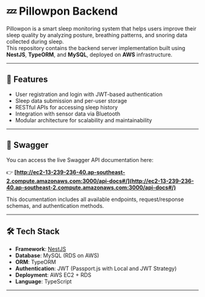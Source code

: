 # 💤 Pillowpon Backend

Pillowpon is a smart sleep monitoring system that helps users improve their sleep quality by analyzing posture, breathing patterns, and snoring data collected during sleep.  
This repository contains the backend server implementation built using **NestJS**, **TypeORM**, and **MySQL**, deployed on **AWS** infrastructure.

---

## 🚀 Features

- User registration and login with JWT-based authentication
- Sleep data submission and per-user storage
- RESTful APIs for accessing sleep history
- Integration with sensor data via Bluetooth
- Modular architecture for scalability and maintainability

---

## 🔗 Swagger

You can access the live Swagger API documentation here:

👉 **[http://ec2-13-239-236-40.ap-southeast-2.compute.amazonaws.com:3000/api-docs#/](http://ec2-13-239-236-40.ap-southeast-2.compute.amazonaws.com:3000/api-docs#/)**

This documentation includes all available endpoints, request/response schemas, and authentication methods.

---

## 🛠️ Tech Stack

- **Framework**: [NestJS](https://nestjs.com/)
- **Database**: MySQL (RDS on AWS)
- **ORM**: TypeORM
- **Authentication**: JWT (Passport.js with Local and JWT Strategy)
- **Deployment**: AWS EC2 + RDS
- **Language**: TypeScript

---
